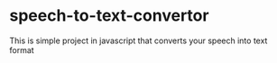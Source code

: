 # speech-to-text-convertor
This is simple project in javascript that converts your speech into text format
